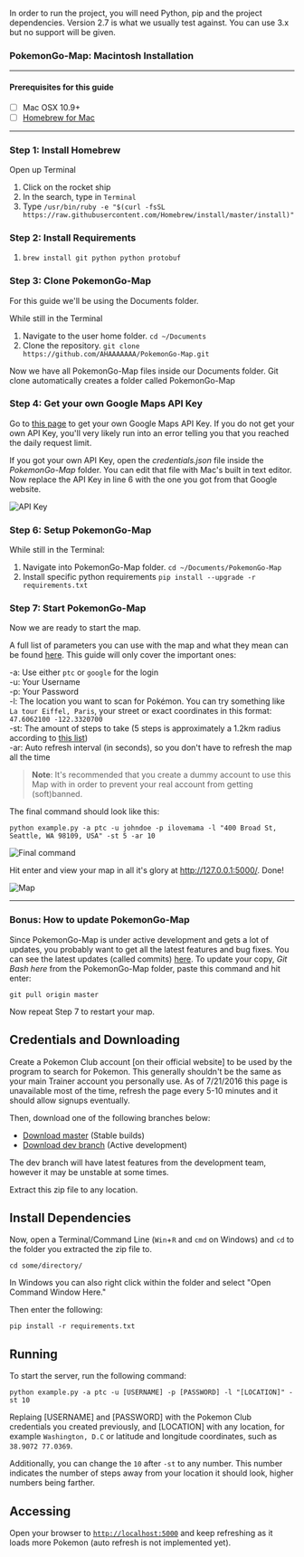 In order to run the project, you will need Python, pip and the project dependencies.
Version 2.7 is what we usually test against. You can use 3.x but no support will be given. 

### PokemonGo-Map: Macintosh Installation

---

#### Prerequisites for this guide
- [ ] Mac OSX 10.9+
- [ ] [Homebrew for Mac](http://brew.sh/)

---

### Step 1: Install Homebrew
Open up Terminal
1. Click on the rocket ship 
2. In the search, type in `Terminal`
3. Type `/usr/bin/ruby -e "$(curl -fsSL https://raw.githubusercontent.com/Homebrew/install/master/install)"
`

### Step 2: Install Requirements

1. `brew install git python python protobuf`

### Step 3: Clone PokemonGo-Map

For this guide we'll be using the Documents folder.

While still in the Terminal
1. Navigate to the user home folder. `cd ~/Documents`
2. Clone the repository. `git clone https://github.com/AHAAAAAAA/PokemonGo-Map.git`

Now we have all PokemonGo-Map files inside our Documents folder. Git clone automatically creates a folder called PokemonGo-Map

### Step 4: Get your own Google Maps API Key

Go to [this page](https://console.developers.google.com/flows/enableapi?apiid=maps_backend,geocoding_backend,directions_backend,distance_matrix_backend,elevation_backend,places_backend&keyType=CLIENT_SIDE&reusekey=true) to get your own Google Maps API Key. If you do not get your own API Key, you'll very likely run into an error telling you that you reached the daily request limit.

If you got your own API Key, open the *credentials.json* file inside the *PokemonGo-Map* folder. You can edit that file with Mac's built in text editor. Now replace the API Key in line 6 with the one you got from that Google website.

![API Key](http://i.imgur.com/IjD509D.png)

### Step 6: Setup PokemonGo-Map

While still in the Terminal:
1. Navigate into PokemonGo-Map folder. `cd ~/Documents/PokemonGo-Map`
2. Install specific python requirements `pip install --upgrade -r requirements.txt`

### Step 7: Start PokemonGo-Map

Now we are ready to start the map.

A full list of parameters you can use with the map and what they mean can be found [here](https://github.com/AHAAAAAAA/PokemonGo-Map#usage). This guide will only cover the important ones:

-a: Use either `ptc` or `google` for the login  
-u: Your Username  
-p: Your Password  
-l: The location you want to scan for Pokémon. You can try something like `La tour Eiffel, Paris`, your street or exact coordinates in this format: `47.6062100 -122.3320700`  
-st: The amount of steps to take (5 steps is approximately a 1.2km radius according to [this list](https://github.com/AHAAAAAAA/PokemonGo-Map#usage))  
-ar: Auto refresh interval (in seconds), so you don't have to refresh the map all the time  

> **Note**: It's recommended that you create a dummy account to use this Map with in order to prevent your real account from getting (soft)banned.

The final command should look like this:

`python example.py -a ptc -u johndoe -p ilovemama -l "400 Broad St, Seattle, WA 98109, USA" -st 5 -ar 10`

![Final command](https://i.imgur.com/axKgvEI.png)

Hit enter and view your map in all it's glory at http://127.0.0.1:5000/. Done!

![Map](http://i.imgur.com/EBkRhvZ.png)

---

### Bonus: How to update PokemonGo-Map
Since PokemonGo-Map is under active development and gets a lot of updates, you probably want to get all the latest features and bug fixes. You can see the latest updates (called commits) [here](https://github.com/AHAAAAAAA/PokemonGo-Map/commits/master). To update your copy, *Git Bash here* from the PokemonGo-Map folder, paste this command and hit enter:

`git pull origin master`

Now repeat Step 7 to restart your map.

## Credentials and Downloading

Create a Pokemon Club account [on their official website] to be used by the program to search for Pokemon. This generally shouldn't be the same as your main Trainer account you personally use. As of 7/21/2016 this page is unavailable most of the time, refresh the page every 5-10 minutes and it should allow signups eventually.

Then, download one of the following branches below:

- [Download master](https://github.com/AHAAAAAAA/PokemonGo-Map/archive/master.zip) (Stable builds)
- [Download dev branch](https://github.com/AHAAAAAAA/PokemonGo-Map/archive/develop.zip) (Active development)

The dev branch will have latest features from the development team, however it may be unstable at some times.

Extract this zip file to any location.

## Install Dependencies

Now, open a Terminal/Command Line (`Win`+`R` and `cmd` on Windows) and `cd` to the folder you extracted the zip file to.

```
cd some/directory/
```

In Windows you can also right click within the folder and select "Open Command Window Here."

Then enter the following:

```
pip install -r requirements.txt
```

## Running

To start the server, run the following command:

```
python example.py -a ptc -u [USERNAME] -p [PASSWORD] -l "[LOCATION]" -st 10
```

Replaing [USERNAME] and [PASSWORD] with the Pokemon Club credentials you created previously, and [LOCATION] with any location, for example `Washington, D.C` or latitude and longitude coordinates, such as `38.9072 77.0369`.

Additionally, you can change the `10` after `-st` to any number. This number indicates the number of steps away from your location it should look, higher numbers being farther.

## Accessing

Open your browser to [`http://localhost:5000`](http://localhost:5000) and keep refreshing as it loads more Pokemon (auto refresh is not implemented yet).